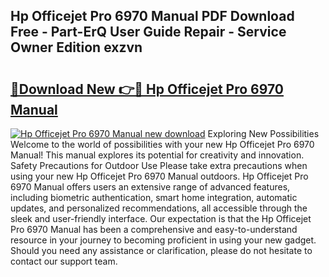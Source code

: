 ## Hp Officejet Pro 6970 Manual PDF Download Free - Part-ErQ User Guide Repair - Service Owner Edition exzvn

# <h2><a href="http://bc10454.oget.top/?id=Hp+Officejet+Pro+6970+Manual">🔗Download New 👉🔴 Hp Officejet Pro 6970 Manual</a></h2>

[![Hp Officejet Pro 6970 Manual new download](https://i.imgur.com/5g1atiW.png)](http://bc10454.oget.top/?id=Hp+Officejet+Pro+6970+Manual)
Exploring New Possibilities Welcome to the world of possibilities with your new Hp Officejet Pro 6970 Manual! This manual explores its potential for creativity and innovation. Safety Precautions for Outdoor Use Please take extra precautions when using your new Hp Officejet Pro 6970 Manual outdoors. Hp Officejet Pro 6970 Manual offers users an extensive range of advanced features, including biometric authentication, smart home integration, automatic updates, and personalized recommendations, all accessible through the sleek and user-friendly interface. Our expectation is that the Hp Officejet Pro 6970 Manual has been a comprehensive and easy-to-understand resource in your journey to becoming proficient in using your new gadget. Should you need any assistance or clarification, please do not hesitate to contact our support team.
